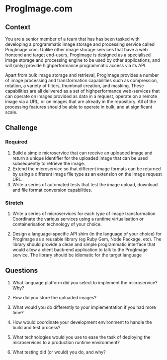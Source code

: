 # ProgImage.com


## Context
You are a senior member of a team that has has been tasked with developing a programmatic image storage and processing service called ProgImage.com. Unlike other image storage services that have a web frontend and target end-users, ProgImage is designed as a specialised image storage and processing engine to be used by other applications, and will (only) provide highperformance programmatic access via its API. 

Apart from bulk image storage and retrieval, ProgImage provides a number of image processing and transformation capabilities such as compression, rotation, a variety of filters, thumbnail creation, and masking. These capabilities are all delivered as a set of highperformance web-services that can operate on images provided as data in a request, operate on a remote image via a URL, or on images that are already in the repository. All of the processing features should be able to operate in bulk, and at significant scale. 

## Challenge

### Required

1. Build a simple microservice that can receive an uploaded image and return a unique identifier for the uploaded image that can be used subsequently to retrieve the image.
1. Extend the microservice so that different image formats can be returned by using a different image file type as an extension on the image request URL.
1. Write a series of automated tests that test the image upload, download and file format conversion capabilities.

### Stretch

1. Write a series of microservices for each type of image
transformation. Coordinate the various services using a
runtime virtualisation or containerisation technology of
your choice.

1. Design a language-specific API shim (in the language
of your choice) for ProgImage as a reusable library (eg
Ruby Gem, Node Package, etc). The library should
provide a clean and simple programmatic interface
that would allow a client back-end application to talk
to the ProgImage service. The library should be
idiomatic for the target language

## Questions

1. What language platform did you select to implement
the microservice? Why?

1. How did you store the uploaded images?

1. What would you do differently to your implementation
if you had more time?

1. How would coordinate your development environment
to handle the build and test process?

1. What technologies would you use to ease the task of
deploying the microservices to a production runtime
environment?

1. What testing did (or would) you do, and why? 
